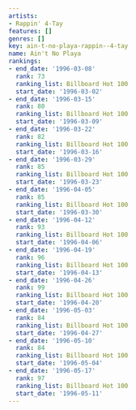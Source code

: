 ```yaml
---
artists:
- Rappin' 4-Tay
features: []
genres: []
key: ain-t-no-playa-rappin--4-tay
name: Ain't No Playa
rankings:
- end_date: '1996-03-08'
  rank: 73
  ranking_list: Billboard Hot 100
  start_date: '1996-03-02'
- end_date: '1996-03-15'
  rank: 80
  ranking_list: Billboard Hot 100
  start_date: '1996-03-09'
- end_date: '1996-03-22'
  rank: 82
  ranking_list: Billboard Hot 100
  start_date: '1996-03-16'
- end_date: '1996-03-29'
  rank: 85
  ranking_list: Billboard Hot 100
  start_date: '1996-03-23'
- end_date: '1996-04-05'
  rank: 85
  ranking_list: Billboard Hot 100
  start_date: '1996-03-30'
- end_date: '1996-04-12'
  rank: 93
  ranking_list: Billboard Hot 100
  start_date: '1996-04-06'
- end_date: '1996-04-19'
  rank: 96
  ranking_list: Billboard Hot 100
  start_date: '1996-04-13'
- end_date: '1996-04-26'
  rank: 99
  ranking_list: Billboard Hot 100
  start_date: '1996-04-20'
- end_date: '1996-05-03'
  rank: 84
  ranking_list: Billboard Hot 100
  start_date: '1996-04-27'
- end_date: '1996-05-10'
  rank: 84
  ranking_list: Billboard Hot 100
  start_date: '1996-05-04'
- end_date: '1996-05-17'
  rank: 97
  ranking_list: Billboard Hot 100
  start_date: '1996-05-11'
---
```


